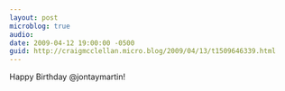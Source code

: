 ```yaml
---
layout: post
microblog: true
audio: 
date: 2009-04-12 19:00:00 -0500
guid: http://craigmcclellan.micro.blog/2009/04/13/t1509646339.html
---
```

Happy Birthday @jontaymartin!
